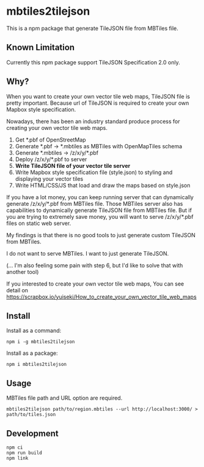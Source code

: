 # mbtiles2tilejson

This is a npm package that generate TileJSON file from MBTiles file.

## Known Limitation

Currently this npm package support TileJSON Specification 2.0 only.

## Why?

When you want to create your own vector tile web maps, TileJSON file is pretty important.
Because url of TileJSON is required to create your own Mapbox style specification.

Nowadays, there has been an industry standard produce process for creating your own vector tile web maps.

1. Get \*.pbf of OpenStreetMap
2. Generate \*.pbf -> \*.mbtiles as MBTiles with OpenMapTiles schema
3. Generate \*.mbtiles -> /z/x/y/\*.pbf
4. Deploy /z/x/y/\*.pbf to server
5. **Write TileJSON file of your vector tile server**
6. Write Mapbox style specification file (style.json) to styling and displaying your vector tiles
7. Write HTML/CSS/JS that load and draw the maps based on style.json

If you have a lot money, you can keep running server that can dynamically generate /z/x/y/\*.pbf from MBTiles file.
Those MBTiles server also has capabilities to dynamically generate TileJSON file from MBTiles file.
But if you are trying to extremely save money, you will want to serve /z/x/y/\*.pbf files on static web server.

My findings is that there is no good tools to just generate custom TileJSON from MBTiles.

I do not want to serve MBTiles.
I want to just generate TileJSON.

(... I'm also feeling some pain with step 6, but I'd like to solve that with another tool)

If you interested to create your own vector tile web maps,
You can see detail on https://scrapbox.io/yuiseki/How_to_create_your_own_vector_tile_web_maps

## Install

Install as a command:

```
npm i -g mbtiles2tilejson
```

Install as a package:

```
npm i mbtiles2tilejson
```

## Usage

MBTiles file path and URL option are required.

```
mbtiles2tilejson path/to/region.mbtiles --url http://localhost:3000/ > path/to/tiles.json
```

## Development

```
npm ci
npm run build
npm link
```
